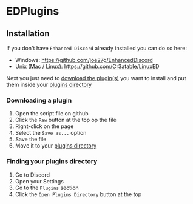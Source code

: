 # EDPlugins

## Installation
If you don't have `Enhanced Discord` already installed you can do so here:
* Windows: https://github.com/joe27g/EnhancedDiscord
* Unix (Mac / Linux): https://github.com/Cr3atable/LinuxED

Next you just need to [download the plugin(s)](#Downloading-a-plugin "Downloading a plugin") you want to install and put them inside your [plugins directory](#Finding-your-plugins-directory "Finding your plugins Directory")

### Downloading a plugin
1. Open the script file on github
2. Click the `Raw` button at the top op the file
3. Right-click on the page
4. Select the `Save as...` option
5. Save the file
6. Move it to your [plugins directory](#Finding-your-plugins-directory "Finding your plugins Directory")

###  Finding your plugins directory
1. Go to Discord
2. Open your Settings
3. Go to the `Plugins` section
4. Click the `Open Plugins Directory` button at the top